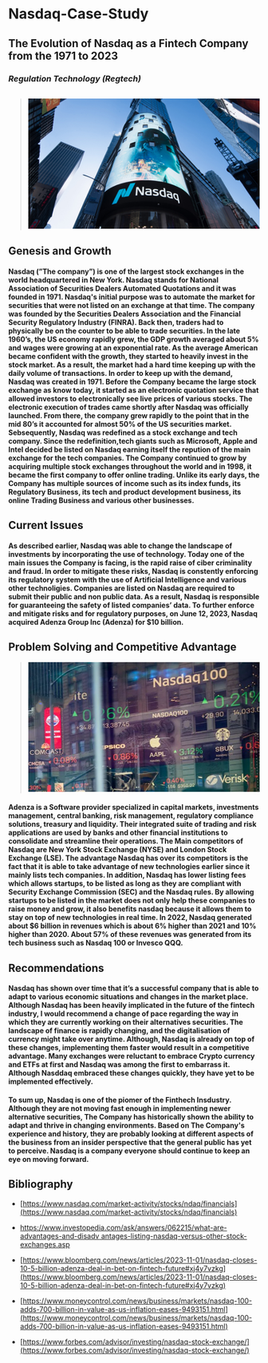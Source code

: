 # Nasdaq-Case-Study
## The Evolution of Nasdaq as a Fintech Company from the 1971 to 2023

### *Regulation Technology (Regtech)*
```python
```
> ![Nasdqtower](Nasdaqtower.png)

## Genesis and Growth

#### Nasdaq (”The company”) is one of the largest stock exchanges in the world headquartered in New York.  Nasdaq stands for  National Association of Securities Dealers Automated Quotations and it was founded in 1971. Nasdaq's initial purpose was to automate the market for securities that were not listed on an exchange at that time. The company was founded by the Securities Dealers Association and the Financial Security Regulatory Industry (FINRA). Back then, traders had to physically be on the counter to be able to trade securities. In the late 1960’s, the US economy rapidly grew, the GDP growth averaged about 5% and wages were growing at an exponential rate. As the average American became confident with the growth, they started to heavily invest in the stock market. As a result, the market had a hard time keeping up with the daily volume of transactions. In order to keep up with the demand, Nasdaq was created in 1971. Before the Company became the large stock exchange as know today, it started as an electronic quotation service that allowed investors to electronically see live prices of various stocks. The electronic execution of trades came shortly after Nasdaq was officially launched. From there, the company grew rapidly to the point that in the mid 80’s it accounted for almost 50% of the US securities market. Sebsequently, Nasdaq was redefined as a stock exchange and tech company. Since the redefinition,tech giants such as Microsoft, Apple and Intel decided be listed on Nasdaq earning itself the repution of the main exchange for the tech companies. The Company continued to grow by acquiring multiple stock exchanges throughout the world and in 1998, it became the first company to offer online trading. Unlike its early days, the Company has multiple sources of income such as its index funds, its Regulatory Business, its tech and product development business, its online Trading Business and various other businesses.

## Current Issues

#### As described earlier, Nasdaq was able to change the landscape of investments by incorporating the use of technology. Today one of the main issues the Company is facing, is the rapid raise of ciber criminality and fraud. In order to mitigate these risks, Nasdaq is constently enforcing its regulatory system with the use of Artificial Intelligence and various other technoligies. Companies are listed on Nasdaq are required to submit their public and non public data. As a result, Nasdaq is responsible for guaranteeing the safety of listed companies’ data. To further enforce and mitigate risks and for regulatory purposes, on June 12, 2023, Nasdaq acquired Adenza Group Inc (Adenza) for $10 billion. 

## Problem Solving and Competitive Advantage
> ![Nasdaqmarket](Nasdaqmarket.png)
#### Adenza is a Software  provider specialized in capital markets, investments  management, central banking, risk management, regulatory compliance solutions, treasury and  liquidity. Their integrated suite of trading and risk applications are used by banks and other financial institutions to consolidate and streamline their operations. The Main competitors of Nasdaq are New York Stock Exchange (NYSE) and London Stock Exchange (LSE). The advantage Nasdaq has over its competitors is the fact that it is able to take advantage of new technologies earlier since it mainly lists tech companies. In addition, Nasdaq has lower listing fees which allows startups, to be listed as long as they are compliant with Security Exchange Commission (SEC) and the Nasdaq rules. By allowing startups to be listed in the market does not only help these companies to raise money and grow, it also benefits nasdaq because it allows them to stay on top of new technologies in real time. In 2022, Nasdaq generated about $6 billion in revenues which is about 6% higher than 2021 and 10% higher than 2020. About 57% of these revenues was generated from its tech business such as Nasdaq 100 or Invesco QQQ. 

## Recommendations 

#### Nasdaq has shown over time that it’s a successful company that is able to adapt to various economic situations and changes in the market place. Although Nasdaq has been heavily implicated in the future of the fintech industry, I would recommend a change of pace regarding the way in which they are currently working on their alternatives securities. The landscape of finance is rapidly changing, and the digitalisation of currency might take over anytime. Although, Nasdaq is already on top of these changes, implementing them faster would result in a competitive advantage. Many exchanges were reluctant to embrace Crypto currency and ETFs at first and Nasdaq was among the first to embarrass it. Although Nasddaq embraced these changes quickly,  they have yet to be implemented effectively.


#### To sum up, Nasdaq is one of the piomer of the Finthech Insdustry. Although they are not moving fast enough in implementing newer alternative securities, The Company has historically shown the ability to adapt and thrive in changing environments. Based on The Company's experience and history, they are probably looking at different aspects of the business from an insider perspective that the general public has yet to perceive. Nasdaq is a company everyone should continue to keep an eye on moving forward.

## Bibliography

* [https://www.nasdaq.com/market-activity/stocks/ndaq/financials](https://www.nasdaq.com/market-activity/stocks/ndaq/financials)

* [https://www.investopedia.com/ask/answers/062215/what-are-advantages-and-disadv
antages-listing-nasdaq-versus-other-stock-exchanges.asp](https://www.investopedia.com/ask/answers/062215/what-are-advantages-and-disadvantages-listing-nasdaq-versus-other-stock-exchanges.asp)

* [https://www.bloomberg.com/news/articles/2023-11-01/nasdaq-closes-10-5-billion-adenza-deal-in-bet-on-fintech-future#xj4y7vzkg](https://www.bloomberg.com/news/articles/2023-11-01/nasdaq-closes-10-5-billion-adenza-deal-in-bet-on-fintech-future#xj4y7vzkg)

 * [https://www.moneycontrol.com/news/business/markets/nasdaq-100-adds-700-billion-in-value-as-us-inflation-eases-9493151.html](https://www.moneycontrol.com/news/business/markets/nasdaq-100-adds-700-billion-in-value-as-us-inflation-eases-9493151.html)
 * [https://www.forbes.com/advisor/investing/nasdaq-stock-exchange/](https://www.forbes.com/advisor/investing/nasdaq-stock-exchange/)

